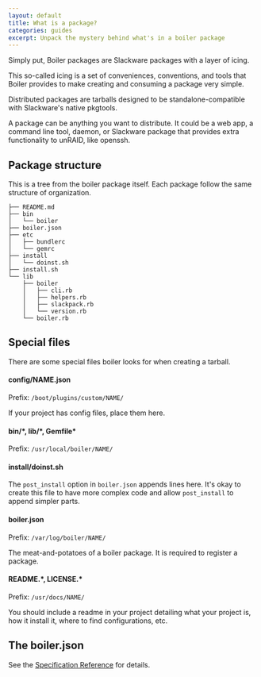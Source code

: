 ```yaml
---
layout: default
title: What is a package?
categories: guides
excerpt: Unpack the mystery behind what's in a boiler package
---
```


<p class="lead">
  Simply put, Boiler packages are Slackware packages with a layer of icing.
</p>

This so-called icing is a set of conveniences, conventions, and tools that Boiler provides to make creating and consuming a package very simple.

Distributed packages are tarballs designed to be standalone-compatible with Slackware's native pkgtools.

A package can be anything you want to distribute. It could be a web app, a command line tool, daemon, or Slackware package that provides extra functionality to unRAID, like openssh.

## Package structure

This is a tree from the boiler package itself. Each package follow the same structure of organization.

    ├── README.md
    ├── bin
    │   └── boiler
    ├── boiler.json
    ├── etc
    │   ├── bundlerc
    │   └── gemrc
    ├── install
    │   └── doinst.sh
    ├── install.sh
    └── lib
        ├── boiler
        │   ├── cli.rb
        │   ├── helpers.rb
        │   ├── slackpack.rb
        │   └── version.rb
        └── boiler.rb

## Special files

There are some special files boiler looks for when creating a tarball.

#### config/NAME.json

Prefix: `/boot/plugins/custom/NAME/`

If your project has config files, place them here.

#### bin/\*, lib/\*, Gemfile\*

Prefix: `/usr/local/boiler/NAME/`

#### install/doinst.sh

The `post_install` option in `boiler.json` appends lines here. It's okay to create this file to have more complex code and allow `post_install` to append simpler parts.

#### boiler.json

Prefix: `/var/log/boiler/NAME/`

The meat-and-potatoes of a boiler package. It is required to register a package.

#### README.\*, LICENSE.\*

Prefix: `/usr/docs/NAME/`

You should include a readme in your project detailing what your project is, how it install it, where to find configurations, etc.

## The boiler.json

See the [Specification Reference](/guides/specification-reference) for details.
